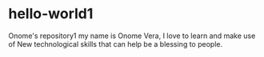# hello-world1
Onome's repository1
my name is Onome Vera, I love to learn and make use of New technological skills that can help be a blessing to people.
